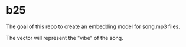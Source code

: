 # b25
The goal of this repo to create an embedding model for song.mp3 files. 

The vector will represent the "vibe" of the song. 
